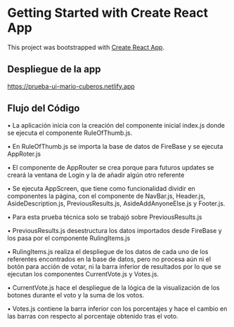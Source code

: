 # Getting Started with Create React App

This project was bootstrapped with [Create React App](https://github.com/facebook/create-react-app).

## Despliegue de la app

https://prueba-ui-mario-cuberos.netlify.app

## Flujo del Código
•	La aplicación inicia con la creación del componente inicial index.js donde se ejecuta el componente RuleOfThumb.js.

•	En RuleOfThumb.js se importa la base de datos de FireBase y se ejecuta AppRoter.js


•	El componente de AppRouter se crea porque para futuros updates se creará la ventana de Login y la de añadir algún otro referente

•	Se ejecuta AppScreen, que tiene como funcionalidad dividir en componentes la página, con el componente de NavBar.js, Header.js, AsideDescription.js, PreviousResults.js, AsideAddAnyoneElse.js y Footer.js.


•	Para esta prueba técnica solo se trabajó sobre PreviousResults.js

•	PreviousResults.js desestructura los datos importados desde FireBase y los pasa por el componente RulingItems.js


•	RulingItems.js realiza el despliegue de los datos de cada uno de los referentes encontrados en la base de datos, pero no procesa aún ni el botón para acción de votar, ni la barra inferior de resultados por lo que se ejecutan los componentes CurrentVote.js y Votes.js.

•	CurrentVote.js hace el despliegue de la lógica de la visualización de los botones durante el voto y la suma de los votos.


•	Votes.js contiene la barra inferior con los porcentajes y hace el cambio en las barras con respecto al porcentaje obtenido tras el voto.

